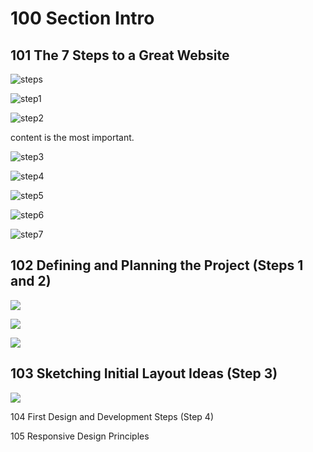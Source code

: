 # 100 Section Intro

## 101 The 7 Steps to a Great Website

![steps](img\steps.png)

![step1](img\step1.png)

![step2](img\step2.png)

content is the most important.

![step3](img\step3.png)

![step4](img\step4.png)

![step5](img\step5.png)

![step6](img\step6.png)

![step7](img\step7.png)



## 102 Defining and Planning the Project (Steps 1 and 2)

![](img\Snipaste_2022-11-14_09-58-38.png)

![](img\Snipaste_2022-11-14_10-34-14.png)

![](img\Snipaste_2022-11-14_10-37-18.png)



## 103 Sketching Initial Layout Ideas (Step 3)

![](img\Snipaste_2022-11-14_11-01-38.png)

104 First Design and Development Steps (Step 4)

105 Responsive Design Principles